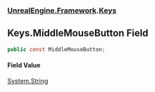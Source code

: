 ### [UnrealEngine.Framework](./UnrealEngine-Framework.md 'UnrealEngine.Framework').[Keys](./Keys.md 'UnrealEngine.Framework.Keys')
## Keys.MiddleMouseButton Field
  
```csharp
public const MiddleMouseButton;
```
#### Field Value
[System.String](https://docs.microsoft.com/en-us/dotnet/api/System.String 'System.String')  
